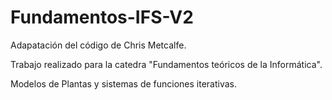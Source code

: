 Fundamentos-IFS-V2
==================

Adapatación del código de Chris Metcalfe.

Trabajo realizado para la catedra "Fundamentos teóricos de la Informática". 

Modelos de Plantas y sistemas de funciones iterativas.
